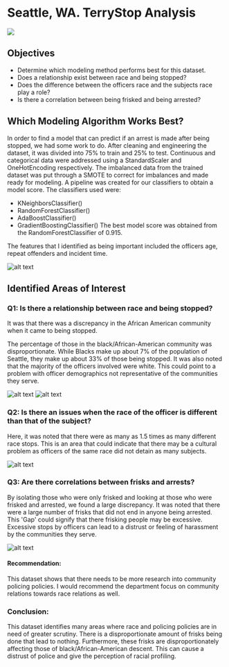 # Seattle, WA. TerryStop Analysis

<img src=“Images/handcuff.jpg” >

## Objectives
* Determine which modeling method performs best for this dataset.
* Does a relationship exist between race and being stopped?
* Does the difference between the officers race and the subjects race play a role?
* Is there a correlation between being frisked and being arrested?

## Which Modeling Algorithm Works Best?

In order to find a model that can predict if an arrest is made after being stopped, we had some work to do. After cleaning and engineering the dataset, it was divided into 75% to train and 25% to test. Continuous and categorical data were addressed using a StandardScaler and OneHotEncoding respectively. The imbalanced data from the trained dataset was put through a SMOTE to correct for imbalances and made ready for modeling.
A pipeline was created for our classifiers to obtain a model score. The classifiers used were:
* KNeighborsClassifier()
* RandomForestClassifier()
* AdaBoostClassifier()
* GradientBoostingClassifier()
The best model score was obtained from the RandomForestClassifier of 0.915.  

The features that I identified as being important included the officers age, repeat offenders and incident time.

![alt text](features.png)

## Identified Areas of Interest

### Q1: Is there a relationship between race and being stopped?

It was that there was a discrepancy in the African American community when it came to being stopped.

The percentage of those in the black/African-American community was disproportionate. While Blacks make up about 7% of the population of Seattle, they make up about 33% of those being stopped. It was also noted that the majority of the officers involved were white. This could point to a problem with officer demographics not representative of the communities they serve.

![alt text](Policecarbluelight.jpg)
![alt text](Policecarbluelight.jpg)

### Q2:  Is there an issues when the race of the officer is different than that of the subject?

Here, it was noted that there were as many as 1.5 times as many different race stops.  This is an area that could indicate that there may be a cultural problem as officers of the same race did not detain as many subjects.

![alt text](Policecarbluelight.jpg)

### Q3:  Are there correlations between frisks and arrests?

By isolating those who were only frisked and looking at those who were frisked and arrested, we found a large discrepancy.  It was noted that there were a large number of frisks that did not end in anyone being arrested.  This 'Gap' could signify that there frisking people may be excessive.  Excessive stops by officers can lead to a distrust or feeling of harassment by the communities they serve.

![alt text](Policecarbluelight.jpg)

#### Recommendation:

This dataset shows that there needs to be more research into community policing policies. I would recommend the department focus on community relations towards race relations as well.

### Conclusion:

This dataset identifies many areas where race and policing policies are in need of greater scrutiny.  There is a disproportionate amount of frisks being done that lead to nothing. Furthermore, these frisks are disproportionately affecting those of black/African-American descent.  This can cause a distrust of police and give the perception of racial profiling.

